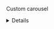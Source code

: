 Custom carousel

<details>
<summary>Details</summary>

* setInterval changes photos automatically.
* Back and Forward buttons change photo manually and restarts automatic interval.
</details>
<br/>
